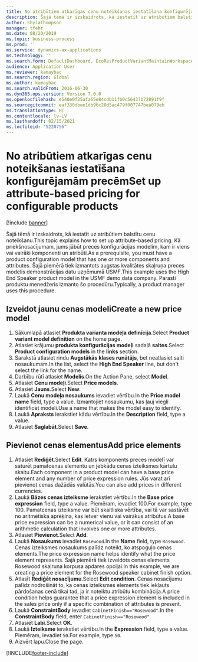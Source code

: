```yaml
---
title: No atribūtiem atkarīgas cenu noteikšanas iestatīšana konfigurējamām precēm
description: Šajā tēmā ir izskaidrots, kā iestatīt uz atribūtiem balstītu cenu noteikšanu.
author: ShylaThompson
manager: tfehr
ms.date: 08/20/2019
ms.topic: business-process
ms.prod: ''
ms.service: dynamics-ax-applications
ms.technology: ''
ms.search.form: DefaultDashboard, EcoResProductVariantMaintainWorkspace, PCProductConfigurationModelListPage, PCPriceModelList, PCPriceModel, PCConstraintEditor
audience: Application User
ms.reviewer: kamaybac
ms.search.region: Global
ms.author: kamaybac
ms.search.validFrom: 2016-06-30
ms.dyn365.ops.version: Version 7.0.0
ms.openlocfilehash: e540e0f25afa65e84cdb11fb0c56437b72891f9f
ms.sourcegitcommit: eaf330dbee1db96c20d5ac479f007747bea079eb
ms.translationtype: HT
ms.contentlocale: lv-LV
ms.lasthandoff: 02/15/2021
ms.locfileid: "5220756"
---
```

# <a name="set-up-attribute-based-pricing-for-configurable-products"></a><span data-ttu-id="dae38-103">No atribūtiem atkarīgas cenu noteikšanas iestatīšana konfigurējamām precēm</span><span class="sxs-lookup"><span data-stu-id="dae38-103">Set up attribute-based pricing for configurable products</span></span>

[!include [banner](../../includes/banner.md)]

<span data-ttu-id="dae38-104">Šajā tēmā ir izskaidrots, kā iestatīt uz atribūtiem balstītu cenu noteikšanu.</span><span class="sxs-lookup"><span data-stu-id="dae38-104">This topic explains how to set up attribute-based pricing.</span></span> <span data-ttu-id="dae38-105">Kā priekšnosacījumam, jums jābūt preces konfigurācijas modelim, kam ir viens vai vairāki komponenti un atribūti.</span><span class="sxs-lookup"><span data-stu-id="dae38-105">As a prerequisite, you must have a product configuration model that has one or more components and attributes.</span></span> <span data-ttu-id="dae38-106">Šajā piemērā tiek izmantots augstas kvalitātes skaļruņa preces modelis demonstrācijas datu uzņēmumā USMF.</span><span class="sxs-lookup"><span data-stu-id="dae38-106">This example uses the High End Speaker product model in the USMF demo data company.</span></span> <span data-ttu-id="dae38-107">Parasti produktu menedžeris izmanto šo procedūru.</span><span class="sxs-lookup"><span data-stu-id="dae38-107">Typically, a product manager uses this procedure.</span></span>


## <a name="create-a-new-price-model"></a><span data-ttu-id="dae38-108">Izveidot jaunu cenas modeli</span><span class="sxs-lookup"><span data-stu-id="dae38-108">Create a new price model</span></span>
1. <span data-ttu-id="dae38-109">Sākumlapā atlasiet **Produkta varianta modeļa definīcija**.</span><span class="sxs-lookup"><span data-stu-id="dae38-109">Select **Product variant model definition** on the home page.</span></span>
2. <span data-ttu-id="dae38-110">Atlasiet krājumu **produkta konfigurācijas modeļi** sadaļā **saites**.</span><span class="sxs-lookup"><span data-stu-id="dae38-110">Select **Product configuration models** in the **links** section.</span></span>
3. <span data-ttu-id="dae38-111">Sarakstā atlasiet rindu **Augstākās klases runātājs**, bet neatlasiet saiti nosaukumam.</span><span class="sxs-lookup"><span data-stu-id="dae38-111">In the list, select the **High End Speaker** line, but don't select the link for the name.</span></span>
4. <span data-ttu-id="dae38-112">Darbību rūtī atlasiet **Modelis**.</span><span class="sxs-lookup"><span data-stu-id="dae38-112">On the Action Pane, select **Model**.</span></span>
5. <span data-ttu-id="dae38-113">Atlasiet **Cenu modeļi**.</span><span class="sxs-lookup"><span data-stu-id="dae38-113">Select **Price models**.</span></span>
6. <span data-ttu-id="dae38-114">Atlasiet **Jauns**.</span><span class="sxs-lookup"><span data-stu-id="dae38-114">Select **New**.</span></span>
7. <span data-ttu-id="dae38-115">Laukā **Cenu modeļa nosaukums** ievadiet vērtību.</span><span class="sxs-lookup"><span data-stu-id="dae38-115">In the **Price model name** field, type a value.</span></span> <span data-ttu-id="dae38-116">Izmantojiet nosaukumu, kas ļauj viegli identificēt modeli.</span><span class="sxs-lookup"><span data-stu-id="dae38-116">Use a name that makes the model easy to identify.</span></span>  
8. <span data-ttu-id="dae38-117">Laukā **Apraksts** ierakstiet kādu vērtību.</span><span class="sxs-lookup"><span data-stu-id="dae38-117">In the **Description** field, type a value.</span></span>
9. <span data-ttu-id="dae38-118">Atlasiet **Saglabāt**.</span><span class="sxs-lookup"><span data-stu-id="dae38-118">Select **Save**.</span></span>

## <a name="add-price-elements"></a><span data-ttu-id="dae38-119">Pievienot cenas elementus</span><span class="sxs-lookup"><span data-stu-id="dae38-119">Add price elements</span></span>
1. <span data-ttu-id="dae38-120">Atlasiet **Rediģēt**.</span><span class="sxs-lookup"><span data-stu-id="dae38-120">Select **Edit**.</span></span> <span data-ttu-id="dae38-121">Katrs komponents preces modelī var saturēt pamatcenas elementu un jebkādu cenas izteiksmes kārtulu skaitu.</span><span class="sxs-lookup"><span data-stu-id="dae38-121">Each component in a product model can have a base price element and any number of price expression rules.</span></span> <span data-ttu-id="dae38-122">Jūs varat arī pievienot cenas dažādās valūtās.</span><span class="sxs-lookup"><span data-stu-id="dae38-122">You can also add prices in different currencies.</span></span>  
2. <span data-ttu-id="dae38-123">Laukā **Bāzes cenas izteiksme** ierakstiet vērtību.</span><span class="sxs-lookup"><span data-stu-id="dae38-123">In the **Base price expression** field, type a value.</span></span> <span data-ttu-id="dae38-124">Piemēram, ievadiet 100.</span><span class="sxs-lookup"><span data-stu-id="dae38-124">For example, type 100.</span></span> <span data-ttu-id="dae38-125">Pamatcenas izteiksme var būt skaitliska vērtība, vai tā var sastāvēt no aritmētiska aprēķina, kas ietver vienu vai vairākus atribūtus.</span><span class="sxs-lookup"><span data-stu-id="dae38-125">A base price expression can be a numerical value, or it can consist of an arithmetic calculation that involves one or more attributes.</span></span>  
3. <span data-ttu-id="dae38-126">Atlasiet **Pievienot**.</span><span class="sxs-lookup"><span data-stu-id="dae38-126">Select **Add**.</span></span>
4. <span data-ttu-id="dae38-127">Laukā **Nosaukums** ievadiet `Rosewood`.</span><span class="sxs-lookup"><span data-stu-id="dae38-127">In the **Name** field, type `Rosewood`.</span></span> <span data-ttu-id="dae38-128">Cenas izteiksmes nosaukums palīdz noteikt, ko atspoguļo cenas elements.</span><span class="sxs-lookup"><span data-stu-id="dae38-128">The price expression name helps identify what the price element represents.</span></span> <span data-ttu-id="dae38-129">Šajā piemērā tiek izveidots cenas elements Rosewood skaļruņa korpusa apdares opcijai.</span><span class="sxs-lookup"><span data-stu-id="dae38-129">In this example, we are creating a price element for the Rosewood speaker cabinet finish option.</span></span>  
5. <span data-ttu-id="dae38-130">Atlasīt **Rediģēt nosacījumu**.</span><span class="sxs-lookup"><span data-stu-id="dae38-130">Select **Edit condition**.</span></span> <span data-ttu-id="dae38-131">Cenas nosacījumu palīdz nodrošināt to, ka cenas izteiksmes elements tiek iekļauts pārdošanas cenā tikai tad, ja ir noteiktu atribūtu kombinācija.</span><span class="sxs-lookup"><span data-stu-id="dae38-131">A price condition helps guarantee that a price expression element is included in the sales price only if a specific combination of attributes is present.</span></span>  
6. <span data-ttu-id="dae38-132">Laukā **ConstraintBody** ievadiet `CabinetFinish=="Rosewood"`.</span><span class="sxs-lookup"><span data-stu-id="dae38-132">In the **ConstraintBody** field, enter `CabinetFinish=="Rosewood"`.</span></span>
7. <span data-ttu-id="dae38-133">Atlasiet **Labi**.</span><span class="sxs-lookup"><span data-stu-id="dae38-133">Select **OK**.</span></span>
8. <span data-ttu-id="dae38-134">Laukā **Izteiksme** ierakstiet vērtību.</span><span class="sxs-lookup"><span data-stu-id="dae38-134">In the **Expression** field, type a value.</span></span> <span data-ttu-id="dae38-135">Piemēram, ievadiet `50`.</span><span class="sxs-lookup"><span data-stu-id="dae38-135">For example, type `50`.</span></span> 
9. <span data-ttu-id="dae38-136">Aizvērt lapu.</span><span class="sxs-lookup"><span data-stu-id="dae38-136">Close the page.</span></span>



[!INCLUDE[footer-include](../../../includes/footer-banner.md)]